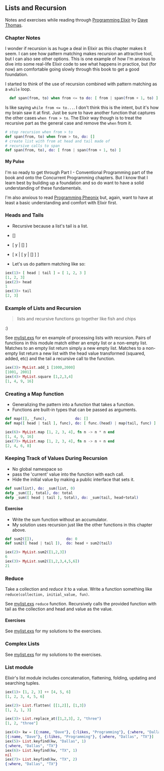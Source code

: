 ## Lists and Recursion

Notes and exercises while reading through [Programming Elixir](https://pragprog.com/book/elixir13/programming-elixir-1-3) by [Dave Thomas](https://twitter.com/pragdave).

### Chapter Notes

I wonder if recursion is as huge a deal in Elixir as this chapter makes it seem. I can see how pattern matching makes recursion an attractive tool, but I can also see other options. This is one example of how I'm anxious to dive into some real-life Elixir code to see what happens in practice, but (for now) am comfortable going slowly through this book to get a good foundation. 

I started to think of the use of recursion combined with pattern matching as a `while` loop.

```Elixir
  def span(from, to) when from <= to do: [ from | span(from + 1, to) ]
```

Is like saying `while from <= to...`. I don't think this is the intent, but it's how my brain saw it at first. Just be sure to have another function that captures the other cases `when from > to`. The Elixir way though is to treat the recursive part as the general case and remove the `when` from it.

```Elixir
# stop recursion when from > to
def span(from, to) when from > to, do: []
# create list with from at head and tail made of
# recursive calls to span
def span(from, to), do: [ from | span(from + 1, to) ]
```

#### My Pulse

I'm so ready to get through Part I - Conventional Programming part of the book and onto the Concurrent Programming chapters. But I know that I learn best by building up a foundation and so do want to have a solid understanding of these fundamentals.

I'm also anxious to read [Programming Pheonix](https://pragprog.com/book/phoenix/programming-phoenix) but, again, want to have at least a basic understanding and comfort with Elixir first.

### Heads and Tails

* Recursive because a list's tail is a list.
* []
* [ y | [] ]
* [ x | [ y | [] ] ]

* Let's us do pattern matching like so:

```Elixir
iex(1)> [ head | tail ] = [ 1, 2, 3 ]
[1, 2, 3]
iex(2)> head
1
iex(3)> tail
[2, 3]
```

### Example of Lists and Recursion

> lists and recursive functions go together like fish and chips

:)

See [mylist.exs](mylist.exs) for en example of processing lists with recursion. Pairs of functions in this module match either an empty list or a non-empty list. Matches to an empty list return simply a new empty list. Matches to a non-empty list return a new list with the head value transformed (squared, added, etc) and the tail a recursive call to the function.

```Elixir
iex(3)> MyList.add_1 [1000,2000]
[1001, 2001]    
iex(4)> MyList.square [1,2,3,4]
[1, 4, 9, 16]
```

### Creating a Map function

* Generalizing the pattern into a function that takes a function.
* Functions are built-in types that can be passed as arguments.

```Elixir
def map([], _func),             do: []
def map([ head | tail ], func), do: [ func.(head) | map(tail, func) ]
```

```Elixir
iex(6)> MyList.map [1, 2, 3, 4], fn n -> n * n end
[1, 4, 9, 16]
iex(7)> MyList.map [1, 2, 3, 4], fn n -> n + n end
[2, 4, 6, 8]
```

### Keeping Track of Values During Recursion

* No global namespace so
* pass the 'current' value into the function with each call.
* Hide the initial value by making a public interface that sets it.

```Elixir
def sum(list), do: _sum(list, 0)
defp _sum([], total), do: total
defp _sum([ head | tail ], total), do: _sum(tail, head+total)
```

#### Exercise

* Write the sum function without an accumulator.
* My solution uses recursion just like the other functions in this chapter above.

```Elixir
def sum2([]),               do: 0
def sum2([ head | tail ]),  do: head + sum2(tail)

iex(2)> MyList.sum2([1,2,3])
6
iex(3)> MyList.sum2([1,2,3,4,5,6])
21
```

### Reduce

Take a collection and _reduce_ it to a value. Write a function something like `reduce(collection, initial_value, fun)`.

See [mylist.exs](mylist.exs) `reduce` function. Recursively calls the provided function with tail as the collection and head and value as the value.

#### Exercises

See [mylist.exs](mylist.exs) for my solutions to the exercises.

### Complex Lists

See [mylist.exs](mylist.exs) for my solutions to the exercises.

### List module

Elixir's list module includes concatenation, flattening, folding, updating and searching tuples.

```Elixir
iex(1)> [1, 2, 3] ++ [4, 5, 6]
[1, 2, 3, 4, 5, 6]

iex(2)> List.flatten( [[1,2]], [1,3])
[1, 2, 1, 3]

iex(3)> List.replace_at([1,2,3], 2, "three")
[1, 2, "three"]

iex(4)> kw = [{:name, "Dave"}, {:likes, "Programming"}, {:where, "Dallas", "TX"}]
[{:name, "Dave"}, {:likes, "Programming"}, {:where, "Dallas", "TX"}]
iex(5)> List.keyfind(kw, "Dallas", 1)
{:where, "Dallas", "TX"}
iex(6)> List.keyfind(kw, "TX", 1)    
nil
iex(7)> List.keyfind(kw, "TX", 2)
{:where, "Dallas", "TX"}
```
